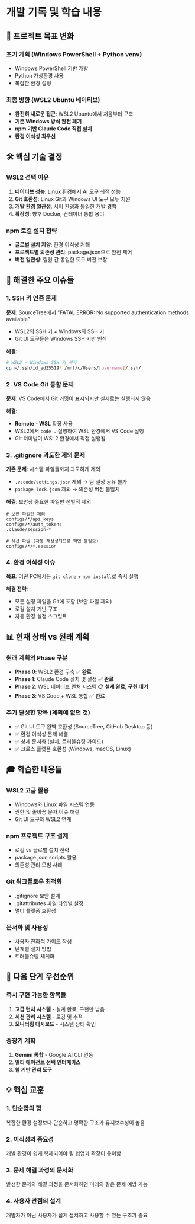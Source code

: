 # 개발 기록 및 학습 내용

## 🎯 프로젝트 목표 변화

### 초기 계획 (Windows PowerShell + Python venv)
- Windows PowerShell 기반 개발
- Python 가상환경 사용  
- 복잡한 환경 설정

### 최종 방향 (WSL2 Ubuntu 네이티브)
- **완전히 새로운 접근**: WSL2 Ubuntu에서 처음부터 구축
- **기존 Windows 방식 완전 폐기**
- **npm 기반 Claude Code 직접 설치**
- **환경 이식성 최우선**

## 🛠️ 핵심 기술 결정

### WSL2 선택 이유
1. **네이티브 성능**: Linux 환경에서 AI 도구 최적 성능
2. **Git 호환성**: Linux Git과 Windows UI 도구 모두 지원
3. **개발 환경 일관성**: 서버 환경과 동일한 개발 경험
4. **확장성**: 향후 Docker, 컨테이너 통합 용이

### npm 로컬 설치 전략
- **글로벌 설치 지양**: 환경 이식성 저해
- **프로젝트별 의존성 관리**: package.json으로 완전 제어
- **버전 일관성**: 팀원 간 동일한 도구 버전 보장

## 🔧 해결한 주요 이슈들

### 1. SSH 키 인증 문제
**문제**: SourceTree에서 "FATAL ERROR: No supported authentication methods available"
- WSL2의 SSH 키 ≠ Windows의 SSH 키
- Git UI 도구들은 Windows SSH 키만 인식

**해결**:
```bash
# WSL2 → Windows SSH 키 복사
cp ~/.ssh/id_ed25519* /mnt/c/Users/[username]/.ssh/
```

### 2. VS Code Git 통합 문제  
**문제**: VS Code에서 Git 커밋이 표시되지만 실제로는 실행되지 않음

**해결**:
- **Remote - WSL** 확장 사용
- WSL2에서 `code .` 실행하여 WSL 환경에서 VS Code 실행
- Git 터미널이 WSL2 환경에서 직접 실행됨

### 3. .gitignore 과도한 제외 문제
**기존 문제**: 시스템 파일들까지 과도하게 제외
- `.vscode/settings.json` 제외 → 팀 설정 공유 불가
- `package-lock.json` 제외 → 의존성 버전 불일치

**해결**: 보안상 중요한 파일만 선별적 제외
```gitignore
# 보안 파일만 제외
configs/*/api_keys
configs/*/auth_tokens  
.claude/session-*

# 세션 파일 (자동 재생성되므로 백업 불필요)
configs/*/*.session
```

### 4. 환경 이식성 이슈
**목표**: 어떤 PC에서든 `git clone` + `npm install`로 즉시 실행

**해결 전략**:
- 모든 설정 파일을 Git에 포함 (보안 파일 제외)
- 로컬 설치 기반 구조
- 자동 환경 설정 스크립트

## 📊 현재 상태 vs 원래 계획

### 원래 계획의 Phase 구분
- **Phase 0**: WSL2 환경 구축 ✅ **완료**
- **Phase 1**: Claude Code 설치 및 설정 ✅ **완료** 
- **Phase 2**: WSL 네이티브 런처 시스템 📋 **설계 완료, 구현 대기**
- **Phase 3**: VS Code + WSL 통합 ✅ **완료**

### 추가 달성한 항목 (계획에 없던 것)
- ✅ Git UI 도구 완벽 호환성 (SourceTree, GitHub Desktop 등)
- ✅ 환경 이식성 문제 해결
- ✅ 상세 문서화 (설치, 트러블슈팅 가이드)
- ✅ 크로스 플랫폼 호환성 (Windows, macOS, Linux)

## 🎓 학습한 내용들

### WSL2 고급 활용
- Windows와 Linux 파일 시스템 연동
- 권한 및 줄바꿈 문자 이슈 해결
- Git UI 도구와 WSL2 연계

### npm 프로젝트 구조 설계
- 로컬 vs 글로벌 설치 전략
- package.json scripts 활용
- 의존성 관리 모범 사례

### Git 워크플로우 최적화
- .gitignore 보안 설계
- .gitattributes 파일 타입별 설정
- 멀티 플랫폼 호환성

### 문서화 및 사용성
- 사용자 친화적 가이드 작성
- 단계별 설치 방법
- 트러블슈팅 체계화

## 🚀 다음 단계 우선순위

### 즉시 구현 가능한 항목들
1. **고급 런처 시스템** - 설계 완료, 구현만 남음
2. **세션 관리 시스템** - 로깅 및 추적
3. **모니터링 대시보드** - 시스템 상태 확인

### 중장기 계획
1. **Gemini 통합** - Google AI CLI 연동
2. **멀티 에이전트 선택 인터페이스**
3. **웹 기반 관리 도구**

## 💡 핵심 교훈

### 1. 단순함의 힘
복잡한 환경 설정보다 단순하고 명확한 구조가 유지보수성이 높음

### 2. 이식성의 중요성  
개발 환경이 쉽게 복제되어야 팀 협업과 확장이 용이함

### 3. 문제 해결 과정의 문서화
발생한 문제와 해결 과정을 문서화하면 미래의 같은 문제 예방 가능

### 4. 사용자 관점의 설계
개발자가 아닌 사용자가 쉽게 설치하고 사용할 수 있는 구조가 중요
